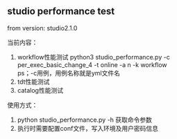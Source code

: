## studio performance test

from version: studio2.1.0

当前内容：

1. workflow性能测试
python3 studio_performance.py -c per_exec_basic_change_4 -t online  -a n -k workflow  
ps；-c用例，用例名称就是yml文件名
2. tdt性能测试
3. catalog性能测试


使用方式：

1. python studio_performance.py -h 获取命令参数
2. 执行时需要配置conf文件，写入环境及用户密码信息